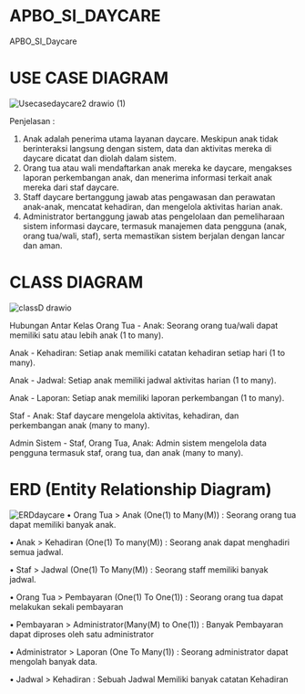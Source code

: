 # APBO_SI_DAYCARE
APBO_SI_Daycare
# USE CASE DIAGRAM
![Usecasedaycare2 drawio (1)](https://github.com/momocipaw/APBO_SI_DAYCARE/assets/167399698/82cedf3f-991b-468f-be49-884e56736bf5)

Penjelasan : 
1. Anak adalah penerima utama layanan daycare. Meskipun anak tidak berinteraksi langsung dengan sistem, data dan aktivitas mereka di daycare dicatat dan diolah dalam sistem.
2. Orang tua atau wali mendaftarkan anak mereka ke daycare, mengakses laporan perkembangan anak, dan menerima informasi terkait anak mereka dari staf daycare.
3. Staff daycare bertanggung jawab atas pengawasan dan perawatan anak-anak, mencatat kehadiran, dan mengelola aktivitas harian anak.
4. Administrator bertanggung jawab atas pengelolaan dan pemeliharaan sistem informasi daycare, termasuk manajemen data pengguna (anak, orang tua/wali, staf), serta memastikan sistem berjalan dengan lancar dan aman.
   
# CLASS DIAGRAM
![classD drawio](https://github.com/momocipaw/APBO_SI_DAYCARE/assets/167399698/03f227d2-f3ee-4930-9e60-671e9009d7da)

Hubungan Antar Kelas
Orang Tua - Anak: Seorang orang tua/wali dapat memiliki satu atau lebih anak (1 to many).

Anak - Kehadiran: Setiap anak memiliki catatan kehadiran setiap hari (1 to many).

Anak - Jadwal: Setiap anak memiliki jadwal aktivitas harian (1 to many).

Anak - Laporan: Setiap anak memiliki laporan perkembangan (1 to many).

Staf - Anak: Staf daycare mengelola aktivitas, kehadiran, dan perkembangan anak (many to many).

Admin Sistem - Staf, Orang Tua, Anak: Admin sistem mengelola data pengguna termasuk staf, orang tua, dan anak (many to many).

# ERD (Entity Relationship Diagram)
![ERDdaycare](https://github.com/momocipaw/APBO_SI_DAYCARE/assets/167399698/a9eb155c-4117-4590-a724-6b3799c0833b)
• Orang Tua > Anak (One(1) to Many(M)) : Seorang orang tua dapat memiliki banyak anak.

• Anak > Kehadiran (One(1) To many(M)) : Seorang anak dapat menghadiri semua jadwal.

• Staf > Jadwal (One(1) To Many(M)) : Seorang staff memiliki banyak jadwal.

• Orang Tua > Pembayaran (One(1) To One(1)) : Seorang orang tua dapat melakukan sekali pembayaran

• Pembayaran > Administrator(Many(M) to One(1)) : Banyak Pembayaran dapat diproses oleh satu administrator

• Administrator > Laporan (One To Many(1)) : Seorang administrator dapat mengolah banyak data.

• Jadwal > Kehadiran : Sebuah Jadwal Memiliki banyak catatan Kehadiran
